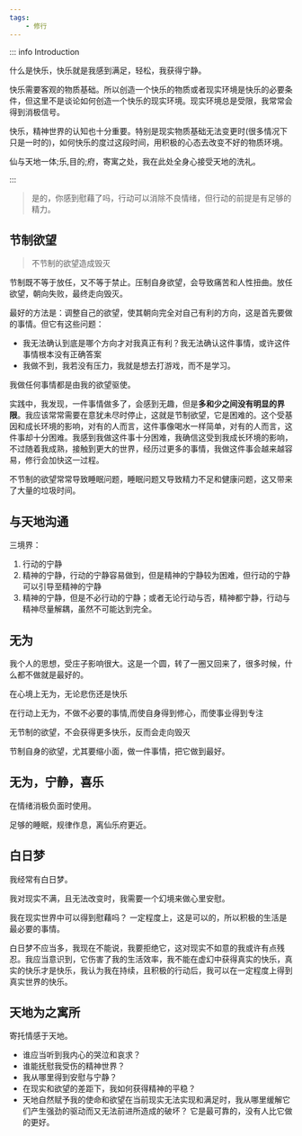 ```yaml
---
tags:
    - 修行
---
```


::: info Introduction

什么是快乐，快乐就是我感到满足，轻松，我获得宁静。

快乐需要客观的物质基础。所以创造一个快乐的物质或者现实环境是快乐的必要条件，但这里不是谈论如何创造一个快乐的现实环境。现实环境总是受限，我常常会得到消极信号。

快乐，精神世界的认知也十分重要。特别是现实物质基础无法变更时(很多情况下只是一时的)，如何快乐的度过这段时间，用积极的心态去改变不好的物质环境。

仙与天地一体;乐,目的;府，寄寓之处，我在此处全身心接受天地的洗礼。

:::

> 是的，你感到慰藉了吗，行动可以消除不良情绪，但行动的前提是有足够的精力。

## 节制欲望

> 不节制的欲望造成毁灭

节制既不等于放任，又不等于禁止。压制自身欲望，会导致痛苦和人性扭曲。放任欲望，朝向失败，最终走向毁灭。

最好的方法是：调整自己的欲望，使其朝向完全对自己有利的方向，这是首先要做的事情。但它有这些问题：

- 我无法确认到底是哪个方向才对我真正有利？我无法确认这件事情，或许这件事情根本没有正确答案
- 我做不到，我若没有压力，我就是想去打游戏，而不是学习。

我做任何事情都是由我的欲望驱使。

实践中，我发现，一件事情做多了，会感到无趣，但是**多和少之间没有明显的界限**。我应该常常需要在意犹未尽时停止，这就是节制欲望，它是困难的。这个受基因和成长环境的影响，对有的人而言，这件事像喝水一样简单，对有的人而言，这件事却十分困难。我感到我做这件事十分困难，我确信这受到我成长环境的影响，不过随着我成熟，接触到更大的世界，经历过更多的事情，我做这件事会越来越容易，修行会加快这一过程。

不节制的欲望常常导致睡眠问题，睡眠问题又导致精力不足和健康问题，这又带来了大量的垃圾时间。


## 与天地沟通

三境界：

1. 行动的宁静
2. 精神的宁静，行动的宁静容易做到，但是精神的宁静较为困难，但行动的宁静可以引导至精神的宁静
3. 精神的宁静，但是不必行动的宁静；或者无论行动与否，精神都宁静，行动与精神尽量解耦，虽然不可能达到完全。

## 无为

我个人的思想，受庄子影响很大。这是一个圆，转了一圈又回来了，很多时候，什么都不做就是最好的。

在心境上无为，无论悲伤还是快乐

在行动上无为，不做不必要的事情,而使自身得到修心，而使事业得到专注

无节制的欲望，不会获得更多快乐，反而会走向毁灭

节制自身的欲望，尤其要缩小面，做一件事情，把它做到最好。

## 无为，宁静，喜乐

在情绪消极负面时使用。

足够的睡眠，规律作息，离仙乐府更近。

## 白日梦

我经常有白日梦。

我对现实不满，且无法改变时，我需要一个幻境来做心里安慰。

我在现实世界中可以得到慰藉吗？ 一定程度上，这是可以的，所以积极的生活是最必要的事情。

白日梦不应当多，我现在不能说，我要拒绝它，这对现实不如意的我或许有点残忍。我应当意识到，它伤害了我的生活效率，我不能在虚幻中获得真实的快乐，真实的快乐才是快乐，我认为我在持续，且积极的行动后，我可以在一定程度上得到真实世界的快乐。

## 天地为之寓所

寄托情感于天地。

- 谁应当听到我内心的哭泣和哀求？
- 谁能抚慰我受伤的精神世界？
- 我从哪里得到安慰与宁静？
- 在现实和欲望的差距下，我如何获得精神的平稳？
- 天地自然赋予我的使命和欲望在当前现实无法实现和满足时，我从哪里缓解它们产生强劲的驱动而又无法前进所造成的破坏？
它是最可靠的，没有人比它做的更好。
